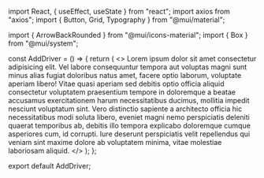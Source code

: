 import React, { useEffect, useState } from "react";
import axios from "axios";
import { Button, Grid, Typography } from "@mui/material";

import { ArrowBackRounded } from "@mui/icons-material";
import { Box } from "@mui/system";

const AddDriver = () => {
return (
<>
<Grid
        container
        spacing={2}
        justifyContent="center"
        alignItems="flex-start"
      >
<Grid item xs={12} sm={12} md={6} lg={6}>
Lorem ipsum dolor sit amet consectetur adipisicing elit. Vel labore
consequuntur tempora aut voluptas magni sunt minus alias fugiat
doloribus natus amet, facere optio laborum, voluptate aperiam libero!
Vitae quasi aperiam sed debitis optio officia aliquid consectetur
voluptatem praesentium tempore in doloremque a beatae accusamus
exercitationem harum necessitatibus ducimus, mollitia impedit nesciunt
voluptatum sint. Vero distinctio sapiente a architecto officia hic
necessitatibus modi soluta libero, eveniet magni nemo perspiciatis
deleniti quaerat temporibus ab, debitis illo tempora explicabo
doloremque cumque asperiores cum, id corrupti. Iure deserunt
perspiciatis velit repellendus qui veniam sint maxime dolore ab
voluptatem minima, vitae molestiae laboriosam aliquid.
</Grid>
</Grid>
</>
);
};

export default AddDriver;
